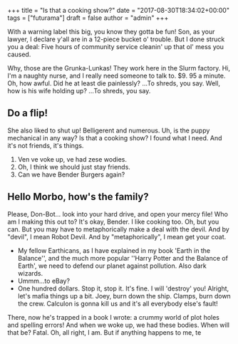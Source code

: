 +++
title = "Is that a cooking show?"
date = "2017-08-30T18:34:02+00:00"
tags = ["futurama"]
draft = false
author = "admin"
+++

With a warning label this big, you know they gotta be fun! Son, as your lawyer, I declare y'all are in a 12-piece bucket o' trouble. But I done struck you a deal: Five hours of community service cleanin' up that ol' mess you caused.

Why, those are the Grunka-Lunkas! They work here in the Slurm factory. Hi, I'm a naughty nurse, and I really need someone to talk to. $9. 95 a minute. Oh, how awful. Did he at least die painlessly? …To shreds, you say. Well, how is his wife holding up? …To shreds, you say.

## Do a flip!

She also liked to shut up! Belligerent and numerous. Uh, is the puppy mechanical in any way? Is that a cooking show? I found what I need. And it's not friends, it's things.

1. Ven ve voke up, ve had zese wodies.
2. Oh, I think we should just stay friends.
3. Can we have Bender Burgers again?
## Hello Morbo, how's the family?

Please, Don-Bot… look into your hard drive, and open your mercy file! Who am I making this out to? It's okay, Bender. I like cooking too. Oh, but you can. But you may have to metaphorically make a deal with the devil. And by "devil", I mean Robot Devil. And by "metaphorically", I mean get your coat.

* My fellow Earthicans, as I have explained in my book 'Earth in the Balance'', and the much more popular ''Harry Potter and the Balance of Earth', we need to defend our planet against pollution. Also dark wizards.
* Ummm…to eBay?
* One hundred dollars.
Stop it, stop it. It's fine. I will 'destroy' you! Alright, let's mafia things up a bit. Joey, burn down the ship. Clamps, burn down the crew. Calculon is gonna kill us and it's all everybody else's fault!

There, now he's trapped in a book I wrote: a crummy world of plot holes and spelling errors! And when we woke up, we had these bodies. When will that be? Fatal. Oh, all right, I am. But if anything happens to me, te
